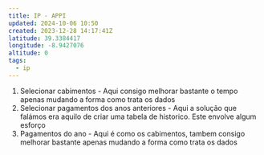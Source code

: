 ```yaml
---
title: IP - APPI
updated: 2024-10-06 10:50
created: 2023-12-28 14:17:41Z
latitude: 39.3384417
longitude: -8.9427076
altitude: 0
tags:
  - ip
---
```


1.  Selecionar cabimentos - Aqui consigo melhorar bastante o tempo apenas mudando a forma como trata os dados
2.  Selecionar pagamentos dos anos anteriores - Aqui a solução que falámos era aquilo de criar uma tabela de historico. Este envolve algum esforço
3.  Pagamentos do ano - Aqui é como os cabimentos, tambem consigo melhorar bastante apenas mudando a forma como trata os dados